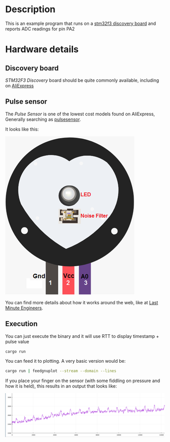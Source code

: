 # Description

This is an example program that runs on a
[stm32f3 discovery board](https://www.st.com/en/evaluation-tools/stm32f3discovery.html)
and reports ADC readings for pin PA2

# Hardware details

## Discovery board

*STM32F3 Discovery* board should be quite commonly available, including on
[AliExpress](https://www.aliexpress.com/wholesale?SearchText=STM32F3DISCOVERY)


## Pulse sensor

The *Pulse Sensor* is one of the lowest cost models found on AliExpress,
Generally searching as [pulsesensor](https://www.aliexpress.com/wholesale?SearchText=pulsesensor).

It looks like this:

![Heart sensor image](img/sensor_drawing.png)

You can find more details about how it works around the web, 
like at [Last Minute Engineers](https://lastminuteengineers.com/pulse-sensor-arduino-tutorial/).

## Execution

You can just execute the binary and it will use RTT to display timestamp + pulse value

```sh
cargo run
```

You can feed it to plotting. A very basic version would be:

```sh
cargo run | feedgnuplot --stream --domain --lines
```

If you place your finger on the sensor (with some fiddling on pressure
and how it is held), this results in an output that looks like:

![Sensor readings line plot](img/feedgnuplot_example.png)





